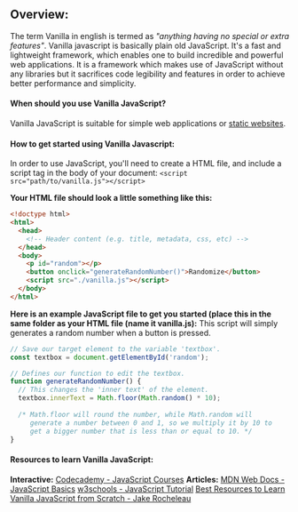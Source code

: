 ## Overview:
The term Vanilla in english is termed as *"anything having no special or extra features"*. Vanilla javascript is basically plain old JavaScript. It's a fast and lightweight framework, which enables one to build incredible and powerful web applications. It is a framework which makes use of JavaScript without any libraries but it sacrifices code legibility and features in order to achieve better performance and simplicity.

#### When should you use Vanilla JavaScript?
Vanilla JavaScript is suitable for simple web applications or [static websites](https://en.wikipedia.org/wiki/Static_web_page).
#### How to get started using Vanilla Javascript:
In order to use JavaScript, you'll need to create a HTML file, and include a script tag in the body of your document:
`<script src="path/to/vanilla.js"></script>`

**Your HTML file should look a little something like this:**
```html
<!doctype html>
<html>
  <head>
    <!-- Header content (e.g. title, metadata, css, etc) -->
  </head>
  <body>
    <p id="random"></p>
    <button onclick="generateRandomNumber()">Randomize</button>
    <script src="./vanilla.js"></script>
  </body>
</html>
```
**Here is an example JavaScript file to get you started (place this in the same folder as your HTML file (name it vanilla.js):**
This script will simply generates a random number when a button is pressed.
```js
// Save our target element to the variable 'textbox'.
const textbox = document.getElementById('random');

// Defines our function to edit the textbox.
function generateRandomNumber() {
  // This changes the 'inner text' of the element.
  textbox.innerText = Math.floor(Math.random() * 10);
  
  /* Math.floor will round the number, while Math.random will 
     generate a number between 0 and 1, so we multiply it by 10 to
     get a bigger number that is less than or equal to 10. */
}
```
#### Resources to learn Vanilla JavaScript:
**Interactive:**
[Codecademy - JavaScript Courses](https://www.codecademy.com/catalog/language/javascript)
**Articles:**
[MDN Web Docs - JavaScript Basics](https://developer.mozilla.org/en-US/docs/Learn/Getting_started_with_the_web/JavaScript_basics)
[w3schools - JavaScript Tutorial](https://www.w3schools.com/js/)
[Best Resources to Learn Vanilla JavaScript from Scratch - Jake Rocheleau](https://designmodo.com/learn-vanilla-javascript/)
